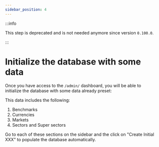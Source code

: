 ```yaml
---
sidebar_position: 4
---
```


:::info

This step is deprecated and is not needed anymore since version `0.100.0`.

:::

# Initialize the database with some data

Once you have access to the `/admin/` dashboard, you will be able to initialize the database with some data already preset:

This data includes the following:

1. Benchmarks
2. Currencies
3. Markets
4. Sectors and Super sectors

Go to each of these sections on the sidebar and the click on "Create Initial XXX" to populate the database automatically.